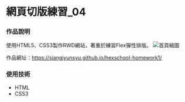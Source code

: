 網頁切版練習_04
===

### 作品說明
使用HTML5、CSS3製作RWD網站，著重於練習Flex彈性排版。
![首頁縮圖](https://imgur.com/5L6B7yq)

作品網址：https://siangjyunsyu.github.io/hexschool-homework1/

### 使用技術
- HTML
- CSS3